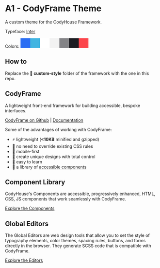 # A1 - CodyFrame Theme
A custom theme for the CodyHouse Framework.

Typeface: [Inter](https://rsms.me/inter/)

Colors:
![A1 color palette](https://raw.githubusercontent.com/CodyHouse/a1-codyframe-theme/master/a1-color-palette.png "A1 color palette")

## How to
Replace the **📁 custom-style** folder of the framework with the one in this repo.

## CodyFrame
A lightweight front-end framework for building accessible, bespoke interfaces.

[CodyFrame on Github](https://github.com/CodyHouse/codyhouse-framework) | [Documentation](https://codyhouse.co/ds/get-started)

Some of the advantages of working with CodyFrame:

- ⚡️ lightweight (**<10KB** minified and gzipped)
- 🙌 no need to override existing CSS rules
- 📱 mobile-first
- 🎨 create unique designs with total control
- 📖 easy to learn
- 💼 a library of [accessible components](https://codyhouse.co/ds/components)

## Component Library

CodyHouse's Components are accessible, progressively enhanced, HTML, CSS, JS components that work seamlessly with CodyFrame.

[Explore the Components](https://codyhouse.co/ds/components)

## Global Editors

The Global Editors are web design tools that allow you to set the style of typography elements, color themes, spacing rules, buttons, and forms directly in the browser. They generate SCSS code that is compatible with CodyFrame.

[Explore the Editors](https://codyhouse.co/ds/globals)